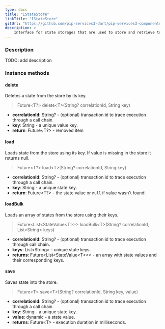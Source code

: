 ```yaml
---
type: docs
title: "IStateStore"
linkTitle: "IStateStore"
gitUrl: "https://github.com/pip-services3-dart/pip-services3-components-dart"
description: >
    Interface for state storages that are used to store and retrieve transaction states.
---
```


### Description

TODO: add description

### Instance methods

#### delete
Deletes a state from the store by its key.

> Future\<T?\> delete\<T\>(String? correlationId, String key)

- **correlationId**: String? - (optional) transaction id to trace execution through a call chain.
- **key**: String - a unique value key.
- **return**: Future\<T?\> - removed item


#### load
Loads state from the store using its key.
If value is missing in the store it returns null.

> Future\<T?\> load\<T\>(String? correlationId, String key)

- **correlationId**: String? - (optional) transaction id to trace execution through a call chain.
- **key**: String - a unique state key.
- **return**: Future\<T?\> - the state value or `null` if value wasn't found.


#### loadBulk
Loads an array of states from the store using their keys.

> Future\<List\<StateValue\<T\>\>\> loadBulk\<T\>(String? correlationId, List\<String\> keys)

- **correlationId**: String? - (optional) transaction id to trace execution through call chain.
- **keys**: List\<String\> - unique state keys.
- **returns**: Future\<List\<[StateValue](../state_value)\<T\>\>\> - an array with state values and their corresponding keys.

#### save
Saves state into the store.

> Future\<T\> save\<T\>(String? correlationId, String key, value)

- **correlationId**: String? - (optional) transaction id to trace execution through a call chain.
- **key**: String - a unique state key.
- **value**: dynamic - a state value.
- **returns**: Future\<T\> - execution duration in milliseconds.

